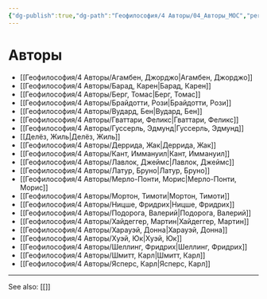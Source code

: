 ```yaml
---
{"dg-publish":true,"dg-path":"Геофилософия/4 Авторы/04_Авторы_MOC","permalink":"/geofilosofiya/4-avtory/04-avtory-moc/"}
---
```


# Авторы

- [[Геофилософия/4 Авторы/Агамбен, Джорджо\|Агамбен, Джорджо]]
- [[Геофилософия/4 Авторы/Барад, Карен\|Барад, Карен]]
- [[Геофилософия/4 Авторы/Берг, Томас\|Берг, Томас]]
- [[Геофилософия/4 Авторы/Брайдотти, Рози\|Брайдотти, Рози]]
- [[Геофилософия/4 Авторы/Вудард, Бен\|Вудард, Бен]]
- [[Геофилософия/4 Авторы/Гваттари, Феликс\|Гваттари, Феликс]]
- [[Геофилософия/4 Авторы/Гуссерль, Эдмунд\|Гуссерль, Эдмунд]]
- [[Делёз, Жиль\|Делёз, Жиль]]
- [[Геофилософия/4 Авторы/Деррида, Жак\|Деррида, Жак]]
- [[Геофилософия/4 Авторы/Кант, Иммануил\|Кант, Иммануил]]
- [[Геофилософия/4 Авторы/Лавлок, Джеймс\|Лавлок, Джеймс]]
- [[Геофилософия/4 Авторы/Латур, Бруно\|Латур, Бруно]]
- [[Геофилософия/4 Авторы/Мерло-Понти, Морис\|Мерло-Понти, Морис]]
- [[Геофилософия/4 Авторы/Мортон, Тимоти\|Мортон, Тимоти]]
- [[Геофилософия/4 Авторы/Ницше, Фридрих\|Ницше, Фридрих]]
- [[Геофилософия/4 Авторы/Подорога, Валерий\|Подорога, Валерий]]
- [[Геофилософия/4 Авторы/Хайдеггер, Мартин\|Хайдеггер, Мартин]]
- [[Геофилософия/4 Авторы/Харауэй, Донна\|Харауэй, Донна]]
- [[Геофилософия/4 Авторы/Хуэй, Юк\|Хуэй, Юк]]
- [[Геофилософия/4 Авторы/Шеллинг, Фридрих\|Шеллинг, Фридрих]]
- [[Геофилософия/4 Авторы/Шмитт, Карл\|Шмитт, Карл]]
- [[Геофилософия/4 Авторы/Ясперс, Карл\|Ясперс, Карл]]






---
See also:
[[]]
